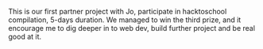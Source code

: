 This is our first partner project with Jo, participate in hacktoschool compilation, 5-days duration. We managed to win the third prize, and it encourage me to dig deeper in to web dev, build further project and be real good at it. 
